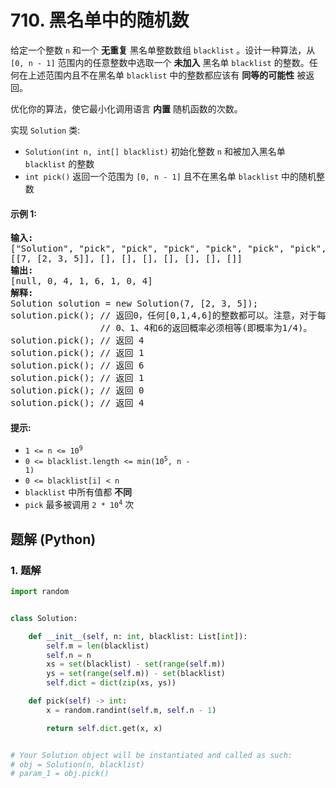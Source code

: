 # 710. 黑名单中的随机数
给定一个整数 `n` 和一个 **无重复** 黑名单整数数组 `blacklist` 。设计一种算法，从 `[0, n - 1]` 范围内的任意整数中选取一个 **未加入** 黑名单 `blacklist` 的整数。任何在上述范围内且不在黑名单 `blacklist` 中的整数都应该有 **同等的可能性** 被返回。

优化你的算法，使它最小化调用语言 **内置** 随机函数的次数。

实现 `Solution` 类:

* `Solution(int n, int[] blacklist)` 初始化整数 `n` 和被加入黑名单 `blacklist` 的整数
* `int pick()` 返回一个范围为 `[0, n - 1]` 且不在黑名单 `blacklist` 中的随机整数

#### 示例 1:
<pre>
<strong>输入:</strong>
["Solution", "pick", "pick", "pick", "pick", "pick", "pick", "pick"]
[[7, [2, 3, 5]], [], [], [], [], [], [], []]
<strong>输出:</strong>
[null, 0, 4, 1, 6, 1, 0, 4]
<strong>解释:</strong>
Solution solution = new Solution(7, [2, 3, 5]);
solution.pick(); // 返回0，任何[0,1,4,6]的整数都可以。注意，对于每一个pick的调用，
                 // 0、1、4和6的返回概率必须相等(即概率为1/4)。
solution.pick(); // 返回 4
solution.pick(); // 返回 1
solution.pick(); // 返回 6
solution.pick(); // 返回 1
solution.pick(); // 返回 0
solution.pick(); // 返回 4
</pre>

#### 提示:
* <code>1 <= n <= 10<sup>9</sup></code>
* <code>0 <= blacklist.length <= min(10<sup>5</sup>, n - 1)</code>
* `0 <= blacklist[i] < n`
* `blacklist` 中所有值都 **不同**
* `pick` 最多被调用 <code>2 * 10<sup>4</sup></code> 次

## 题解 (Python)

### 1. 题解
```Python
import random


class Solution:

    def __init__(self, n: int, blacklist: List[int]):
        self.m = len(blacklist)
        self.n = n
        xs = set(blacklist) - set(range(self.m))
        ys = set(range(self.m)) - set(blacklist)
        self.dict = dict(zip(xs, ys))

    def pick(self) -> int:
        x = random.randint(self.m, self.n - 1)

        return self.dict.get(x, x)


# Your Solution object will be instantiated and called as such:
# obj = Solution(n, blacklist)
# param_1 = obj.pick()
```

